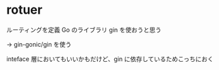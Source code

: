 # rotuer

ルーティングを定義
Go のライブラリ gin を使おうと思う

-> gin-gonic/gin を使う

inteface 層においてもいいかもだけど、gin に依存しているためこっちにおく
